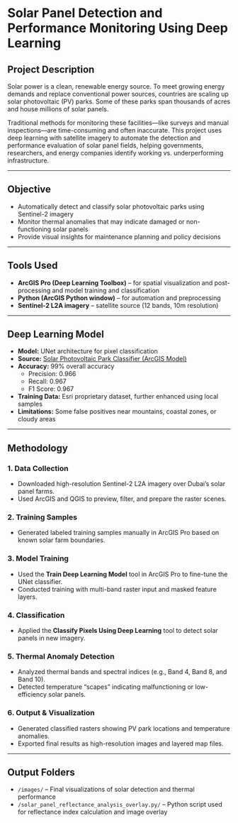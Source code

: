 # Solar Panel Detection and Performance Monitoring Using Deep Learning

## Project Description

Solar power is a clean, renewable energy source. To meet growing energy demands and replace conventional power sources, countries are scaling up solar photovoltaic (PV) parks. Some of these parks span thousands of acres and house millions of solar panels.

Traditional methods for monitoring these facilities—like surveys and manual inspections—are time-consuming and often inaccurate. This project uses deep learning with satellite imagery to automate the detection and performance evaluation of solar panel fields, helping governments, researchers, and energy companies identify working vs. underperforming infrastructure.

---

## Objective

- Automatically detect and classify solar photovoltaic parks using Sentinel-2 imagery  
- Monitor thermal anomalies that may indicate damaged or non-functioning solar panels  
- Provide visual insights for maintenance planning and policy decisions  

---

## Tools Used

- **ArcGIS Pro (Deep Learning Toolbox)** – for spatial visualization and post-processing and model training and classification  
- **Python (ArcGIS Python window)** – for automation and preprocessing  
- **Sentinel-2 L2A imagery** – satellite source (12 bands, 10m resolution)

---

## Deep Learning Model

- **Model:** UNet architecture for pixel classification  
- **Source:** [Solar Photovoltaic Park Classifier (ArcGIS Model)](https://www.arcgis.com/home/item.html?id=55600a3a452c4b208d3c54026c3f7cd1)  
- **Accuracy:** 99% overall accuracy  
  - Precision: 0.966  
  - Recall: 0.967  
  - F1 Score: 0.967  
- **Training Data:** Esri proprietary dataset, further enhanced using local samples  
- **Limitations:** Some false positives near mountains, coastal zones, or cloudy areas  

---

## Methodology

### 1. Data Collection
- Downloaded high-resolution Sentinel-2 L2A imagery over Dubai’s solar panel farms.
- Used ArcGIS and QGIS to preview, filter, and prepare the raster scenes.

### 2. Training Samples
- Generated labeled training samples manually in ArcGIS Pro based on known solar farm boundaries.

### 3. Model Training
- Used the **Train Deep Learning Model** tool in ArcGIS Pro to fine-tune the UNet classifier.
- Conducted training with multi-band raster input and masked feature layers.

### 4. Classification
- Applied the **Classify Pixels Using Deep Learning** tool to detect solar panels in new imagery.

### 5. Thermal Anomaly Detection
- Analyzed thermal bands and spectral indices (e.g., Band 4, Band 8, and Band 10).
- Detected temperature “scapes” indicating malfunctioning or low-efficiency solar panels.

### 6. Output & Visualization
- Generated classified rasters showing PV park locations and temperature anomalies.
- Exported final results as high-resolution images and layered map files.

---

## Output Folders

- `/images/` – Final visualizations of solar detection and thermal performance  
- `/solar_panel_reflectance_analysis_overlay.py/` – Python script used for reflectance index calculation and image overlay

